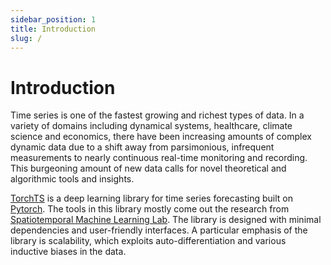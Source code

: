 ```yaml
---
sidebar_position: 1
title: Introduction
slug: /
---
```


# Introduction
Time series is one of the fastest growing and richest types of data. In a variety of domains including dynamical systems, healthcare, climate science and economics, there have been increasing amounts of complex dynamic data due to a shift away from parsimonious, infrequent measurements to nearly continuous real-time monitoring and recording. This burgeoning amount of new data calls for novel theoretical and algorithmic tools and insights.

[TorchTS](https://rose-stl-lab.github.io/torchTS/) is a deep learning library for time series forecasting built on [Pytorch](https://pytorch.org/). The tools in this library mostly come out the research from [Spatiotemporal Machine Learning Lab](https://github.com/Rose-STL-Lab). The library is designed with minimal dependencies and user-friendly interfaces. A particular emphasis of the library is scalability, which exploits auto-differentiation and various inductive biases in the data.
